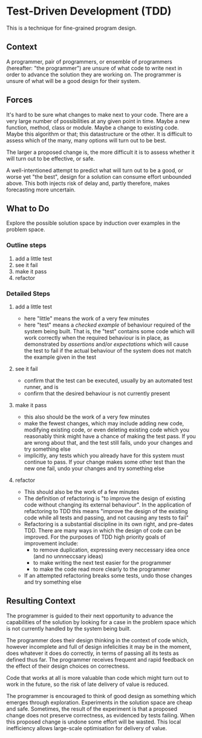# Test-Driven Development (TDD)

This is a technique for fine-grained program design.

## Context

A programmer, pair of programmers, or ensemble of programmers (hereafter: "the programmer") are unsure of what code to write next in order to advance the solution they are working on. The programmer is unsure of what will be a good design for their system. 

## Forces
It's hard to be sure what changes to make next to your code. There are a very large number of possibilities at any given point in time. Maybe a new function, method, class or module. Maybe a change to existing code. Maybe this algorithm or that; this datastructure or the other. It is difficult to assess which of the many, many options will turn out to be best.

The larger a proposed change is, the more difficult it is to assess whether it will turn out to be effective, or safe.

A well-intentioned attempt to predict what will turn out to be a good, or worse yet "the best", design for a solution can consume effort unbounded above. This both injects risk of delay and, partly therefore, makes forecasting more uncertain.

## What to Do

Explore the possible solution space by induction over examples in the problem space.

### Outline steps

1. add a little test
1. see it fail
1. make it pass
1. refactor

### Detailed Steps

1. add a little test
    * here "little" means the work of a very few minutes
    * here "test" means a _checked example_ of behaviour required of the system being built. That is, the "test" contains some code which will work correctly when the required behaviour is in place, as demonstrated by _assertions_ and/or _expectations_ which will cause the test to fail if the actual behaviour of the system does not match the example given in the test 

2. see it fail
    * confirm that the test can be executed, usually by an automated test runner, and is
    * confirm that the desired behaviour is not currently present
   
3. make it pass
    * this also should be the work of a very few minutes
    * make the fewest changes, which may include adding new code, modifying existing code, or even deleting existing code which you reasonably think might have a chance of making the test pass. If you are wrong about that, and the test still fails, undo your changes and try something else
    * implicitly, any tests which you already have for this system must continue to pass. If your change makes some other test than the new one fail, undo your changes and try something else 

4. refactor
    * This should also be the work of a few minutes
    * The definition of refactoring is "to improve the design of existing code without changing its external behaviour". In the application of refactoring to TDD this means "improve the design of the existing code while all tests and passing, and not causing any tests to fail"
    * Refactoring is a substantial discipline in its own right, and pre-dates TDD. There are many ways in which the design of code can be improved. For the purposes of TDD high priority goals of improvement include:
        * to remove duplication, expressing every neccessary idea once (and no unnneccsary ideas)
        * to make writing the next test easier for the programmer
        * to make the code read more clearly to the programmer
    * If an attempted refactoring breaks some tests, undo those changes and try something else

## Resulting Context
The programmer is guided to their next opportunity to advance the capabilities of the solution by looking for a case in the problem space which is not currently handled by the system being built.

The programmer does their design thinking in the context of code which, however incomplete and full of design infelicities it may be in the moment, does whatever it does do correctly, in terms of passing all its tests as defined thus far. The programmer receives frequent and rapid feedback on the effect of their design choices on correctness.

Code that works at all is more valuable than code which might turn out to work in the future, so the risk of late delivery of value is reduced.

The programmer is encouraged to think of good design as something which emerges through exploration. Experiments in the solution space are cheap and safe. Sometimes, the result of the experiment is that a proposed change does not preserve correctness, as evidenced by tests failing. When this proposed change is undone some effort will be wasted. This local inefficiency allows large-scale optimisation for delivery of value.

